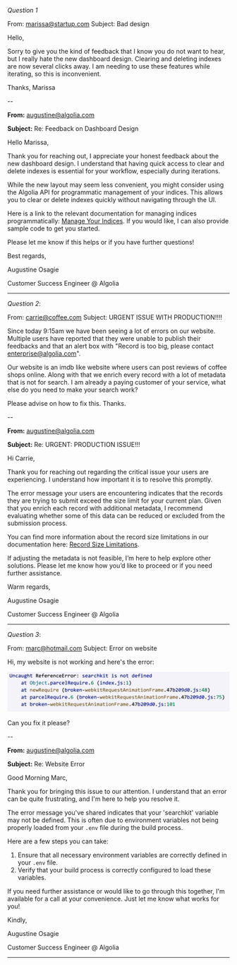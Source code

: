 *Question 1*


From: marissa@startup.com
Subject:  Bad design

Hello,

Sorry to give you the kind of feedback that I know you do not want to hear, but I really hate the new dashboard design. Clearing and deleting indexes are now several clicks away. I am needing to use these features while iterating, so this is inconvenient.

Thanks,
Marissa



--

**From:** augustine@algolia.com

**Subject:** Re: Feedback on Dashboard Design

Hello Marissa,

Thank you for reaching out, I appreciate your honest feedback about the new dashboard design. I understand that having quick access to clear and delete indexes is essential for your workflow, especially during iterations.

While the new layout may seem less convenient, you might consider using the Algolia API for programmatic management of your indices. This allows you to clear or delete indexes quickly without navigating through the UI.

Here is a link to the relevant documentation for managing indices programmatically: [Manage Your Indices](https://www.algolia.com/doc/guides/sending-and-managing-data/manage-your-indices/). If you would like, I can also provide sample code to get you started.

Please let me know if this helps or if you have further questions!

Best regards,

Augustine Osagie

Customer Success Engineer @ Algolia

---

*Question 2*:

From: carrie@coffee.com
Subject: URGENT ISSUE WITH PRODUCTION!!!!

Since today 9:15am we have been seeing a lot of errors on our website. Multiple users have reported that they were unable to publish their feedbacks and that an alert box with "Record is too big, please contact enterprise@algolia.com".

Our website is an imdb like website where users can post reviews of coffee shops online. Along with that we enrich every record with a lot of metadata that is not for search. I am already a paying customer of your service, what else do you need to make your search work?

Please advise on how to fix this. Thanks.


--

**From:** augustine@algolia.com

**Subject:** Re: URGENT: PRODUCTION ISSUE!!!

Hi Carrie,

Thank you for reaching out regarding the critical issue your users are experiencing. I understand how important it is to resolve this promptly.

The error message your users are encountering indicates that the records they are trying to submit exceed the size limit for your current plan. Given that you enrich each record with additional metadata, I recommend evaluating whether some of this data can be reduced or excluded from the submission process.

You can find more information about the record size limitations in our documentation here: [Record Size Limitations](https://support.algolia.com/hc/en-us/articles/4406981897617-Is-there-a-size-limit-for-my-index-records-).

If adjusting the metadata is not feasible, I’m here to help explore other solutions. Please let me know how you’d like to proceed or if you need further assistance.

Warm regards,

Augustine Osagie

Customer Success Engineer @ Algolia

---

*Question 3*:


From: marc@hotmail.com
Subject: Error on website

Hi, my website is not working and here's the error:

![error message](./error.png)

Can you fix it please?

--

**From:** augustine@algolia.com

**Subject:** Re: Website Error

Good Morning Marc,

Thank you for bringing this issue to our attention. I understand that an error can be quite frustrating, and I'm here to help you resolve it.

The error message you've shared indicates that your 'searchkit' variable may not be defined. This is often due to environment variables not being properly loaded from your `.env` file during the build process.

Here are a few steps you can take:
1. Ensure that all necessary environment variables are correctly defined in your `.env` file.
2. Verify that your build process is correctly configured to load these variables.

If you need further assistance or would like to go through this together, I'm available for a call at your convenience. Just let me know what works for you!

Kindly,

Augustine Osagie

Customer Success Engineer @ Algolia

---

